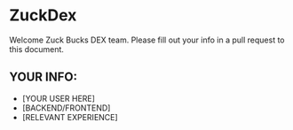 # ZuckDex

Welcome Zuck Bucks DEX team. Please fill out your info in a pull request to this document.

## YOUR INFO:
- [YOUR USER HERE]
- [BACKEND/FRONTEND]
- [RELEVANT EXPERIENCE]
